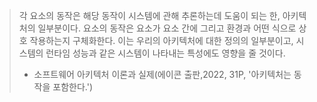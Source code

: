 > 각 요소의 동작은 해당 동작이 시스템에 관해 추론하는데 도움이 되는 한, 아키텍처의 일부분이다.
> 요소의 동작은 요소가 요소 간에 그리고 환경과 어떤 식으로 상호 작용하는지 구체화한다.
> 이는 우리의 아키텍처에 대한 정의의 일부분이고, 시스템의 런타임 성능과 같은 시스템이 나타내는 특성에도 영향을 줄 것이다.
> - 소프트웨어 아키텍처 이론과 실제(에이콘 출판,2022, 31P, '아키텍처는 동작을 포함한다.')
